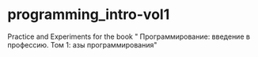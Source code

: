 # programming_intro-vol1
Practice and Experiments for the book " Программирование: введение в профессию. Том 1: азы программирования"
